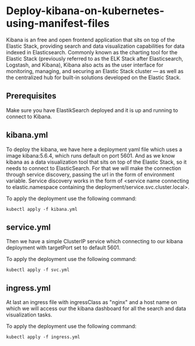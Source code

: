 # Deploy-kibana-on-kubernetes-using-manifest-files

Kibana is an free and open frontend application that sits on top of the Elastic Stack, providing search and data visualization capabilities for data indexed in Elasticsearch. Commonly known as the charting tool for the Elastic Stack (previously referred to as the ELK Stack after Elasticsearch, Logstash, and Kibana), Kibana also acts as the user interface for monitoring, managing, and securing an Elastic Stack cluster — as well as the centralized hub for built-in solutions developed on the Elastic Stack.

## Prerequisites
Make sure you have ElastikSearch deployed and it is up and running to connect to Kibana.

## kibana.yml
To deploy the kibana, we have here a deployment yaml file which uses a image kibana:5.6.4, which runs default on port 5601. And as we know kibana as a  data visualization tool that sits on top of the Elastic Stack, so it needs to connect to ElasticSearch. For that we will make the connection through service discovery, passing the url in the form of environment variable. Service discovery works in the form of <service name connecting to elastic.namespace containing the deployment/service.svc.cluster.local>. 

To apply the deployment use the following command:
```
kubectl apply -f kibana.yml
```

## service.yml
Then we have a simple ClusterIP service which connecting to our kibana deployment with targetPort set to default 5601.

To apply the deployment use the following command:
```
kubectl apply -f svc.yml
```

## ingress.yml
At last an ingress file with ingressClass as "nginx" and a host name on which we will access our the kibana dashboard for all the search and data visualization tasks.

To apply the deployment use the following command:
```
kubectl apply -f ingress.yml
```
